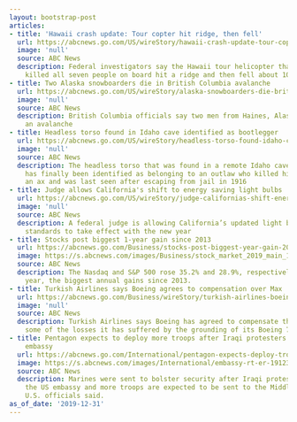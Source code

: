 ```yaml
---
layout: bootstrap-post
articles:
- title: 'Hawaii crash update: Tour copter hit ridge, then fell'
  url: https://abcnews.go.com/US/wireStory/hawaii-crash-update-tour-copter-hit-ridge-fell-68010360
  image: 'null'
  source: ABC News
  description: Federal investigators say the Hawaii tour helicopter that crashed and
    killed all seven people on board hit a ridge and then fell about 100 feet
- title: Two Alaska snowboarders die in British Columbia avalanche
  url: https://abcnews.go.com/US/wireStory/alaska-snowboarders-die-british-columbia-avalanche-68010292
  image: 'null'
  source: ABC News
  description: British Columbia officials say two men from Haines, Alaska, died in
    an avalanche
- title: Headless torso found in Idaho cave identified as bootlegger
  url: https://abcnews.go.com/US/wireStory/headless-torso-found-idaho-cave-identified-bootlegger-68010289
  image: 'null'
  source: ABC News
  description: The headless torso that was found in a remote Idaho cave 40 years ago
    has finally been identified as belonging to an outlaw who killed his wife with
    an ax and was last seen after escaping from jail in 1916
- title: Judge allows California's shift to energy saving light bulbs
  url: https://abcnews.go.com/US/wireStory/judge-californias-shift-energy-saving-light-bulbs-68010234
  image: 'null'
  source: ABC News
  description: A federal judge is allowing California’s updated light bulb efficiency
    standards to take effect with the new year
- title: Stocks post biggest 1-year gain since 2013
  url: https://abcnews.go.com/Business/stocks-post-biggest-year-gain-2013/story?id=68008745
  image: https://s.abcnews.com/images/Business/stock_market_2019_main_191231_hpMain_20191231-163611_16x9_992.jpg
  source: ABC News
  description: The Nasdaq and S&P 500 rose 35.2% and 28.9%, respectively, for the
    year, the biggest annual gains since 2013.
- title: Turkish Airlines says Boeing agrees to compensation over Max
  url: https://abcnews.go.com/Business/wireStory/turkish-airlines-boeing-agrees-compensation-max-68010058
  image: 'null'
  source: ABC News
  description: Turkish Airlines says Boeing has agreed to compensate the airline for
    some of the losses it has suffered by the grounding of its Boeing 737 Max jetliners
- title: Pentagon expects to deploy more troops after Iraqi protesters assault US
    embassy
  url: https://abcnews.go.com/International/pentagon-expects-deploy-troops-mideast-iraqi-protesters-assault/story?id=67996679
  image: https://s.abcnews.com/images/International/embassy-rt-er-191231_hpMain_16x9_992.jpg
  source: ABC News
  description: Marines were sent to bolster security after Iraqi protesters assaulted
    the US embassy and more troops are expected to be sent to the Middle East, two
    U.S. officials said.
as_of_date: '2019-12-31'
---
```


